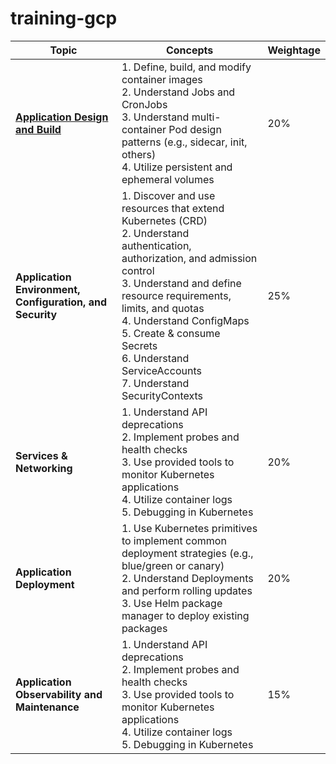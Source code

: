 # training-gcp

| **Topic**                                 | **Concepts**                                                                                                                                                       | **Weightage** |
|-------------------------------------------|-------------------------------------------------------------------------------------------------------------------------------------------------------------------|---------------|
| [**Application Design and Build**](a.test.md)        | 1. Define, build, and modify container images<br>2. Understand Jobs and CronJobs<br>3. Understand multi-container Pod design patterns (e.g., sidecar, init, others)<br>4. Utilize persistent and ephemeral volumes | 20%          |
| **Application Environment, Configuration, and Security** | 1. Discover and use resources that extend Kubernetes (CRD)<br>2. Understand authentication, authorization, and admission control<br>3. Understand and define resource requirements, limits, and quotas<br>4. Understand ConfigMaps<br>5. Create & consume Secrets<br>6. Understand ServiceAccounts<br>7. Understand SecurityContexts | 25%          |
| **Services & Networking**                 | 1. Understand API deprecations<br>2. Implement probes and health checks<br>3. Use provided tools to monitor Kubernetes applications<br>4. Utilize container logs<br>5. Debugging in Kubernetes | 20%          |
| **Application Deployment**                | 1. Use Kubernetes primitives to implement common deployment strategies (e.g., blue/green or canary)<br>2. Understand Deployments and perform rolling updates<br>3. Use Helm package manager to deploy existing packages | 20%          |
| **Application Observability and Maintenance** | 1. Understand API deprecations<br>2. Implement probes and health checks<br>3. Use provided tools to monitor Kubernetes applications<br>4. Utilize container logs<br>5. Debugging in Kubernetes | 15%          |
